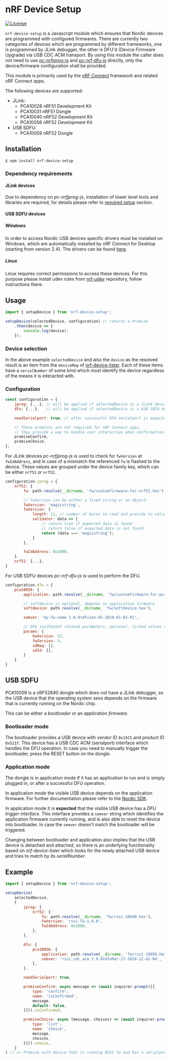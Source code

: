 # nRF Device Setup
[![License](https://img.shields.io/badge/license-Modified%20BSD%20License-blue.svg)](LICENSE)

`nrf-device-setup` is a Javascript module which ensures that Nordic devices are
programmed with configured firmwares. There are currently two categories of devices
which are programmed by different frameworks, one is programmed by JLink debugger,
the other is DFU'd (Device Firmware Upgrade) via USB CDC ACM transport.
By using this module the caller does _not_ need to use [pc-nrfjprog-js](https://github.com/NordicSemiconductor/pc-nrfjprog-js) and [pc-nrf-dfu-js](https://github.com/NordicSemiconductor/pc-nrf-dfu-js) directly,
only the device/firmware configuration shall be provided.

This module is primarily used by the [nRF Connect](https://github.com/NordicSemiconductor/pc-nrfconnect-core) framework and related nRF Connect apps.

The following devices are supported:

* JLink:
    * PCA10028 nRF51 Development Kit
    * PCA10031 nRF51 Dongle
    * PCA10040 nRF52 Development Kit
    * PCA10056 nRF52 Development Kit
* USB SDFU:
    * PCA10059 nRF52 Dongle

## Installation

```
$ npm install nrf-device-setup
```

### Dependency requirements

#### JLink devices

Due to dependency on _pc-nrfjprog-js_, installation of lower level tools and libraries are required, for details please refer to [required setup](https://github.com/NordicSemiconductor/pc-nrfjprog-js#required-setup) section.

#### USB SDFU devices

##### Windows

In order to access Nordic USB devices specific drivers must be installed on Windows, which are automatically installed by nRF Connect for Desktop (starting from version 2.4). The drivers can be found [here](https://github.com/NordicSemiconductor/pc-nrfconnect-core/tree/master/build/drivers).

##### Linux
Linux requires correct permissions to access these devices. For this purpose please install udev rules from [nrf-udev](https://github.com/NordicSemiconductor/nrf-udev) repository, follow instructions there.

## Usage

```js
import { setupDevice } from 'nrf-device-setup';

setupDevice(selectedDevice, configuration) // returns a Promise
    .then(device => {
        console.log(device);
    });
```

### Device selection

In the above example `selectedDevice` and also the `device` as the resolved result is
an item from the `deviceMap` of [nrf-device-lister](https://github.com/NordicSemiconductor/nrf-device-lister-js).
Each of these items have a `serialNumber` of some kind which must identify the device regardless
of the means it is interacted with.

### Configuration

```js
const configuration = {
    jprog: {...}, // will be applied if selectedDevice is a JLink device
    dfu: {...},   // will be applied if selectedDevice is a USB SDFU device

    needSerialport: true, // after successful DFU serialport is expected

    // These promises are not required for nRF Connect apps,
    // they provide a way to handle user interaction when confirmation or choice is to be made
    promiseConfirm,
    promiseChoice,
};
```

For JLink devices _pc-nrfjprog-js_ is used to check for `fwVersion` at `fwIdAddress`, and
in case of a mismatch the referenced `fw` is flashed to the device. These values are grouped
under the device family key, which can be either `nrf51` or `nrf52`.
```js
configuration.jprog = {
    nrf52: {
        fw: path.resolve(__dirname, 'fw/customfirmware-for-nrf52.hex'),

        // fwVersion can be either a fixed string or an object:
        fwVersion: 'magicstring',
        fwVersion: {
            length: 11, // number of bytes to read and provide to validator callback
            validator: data => {
                // return true if expected data is found
                // return false if expected data is not found
                return (data === 'magicstring');
            }
        },

        fwIdAddress: 0x2000,
    },
    nrf51: {...},
}
```

For USB SDFU devices _pc-nrf-dfu-js_ is used to perform the DFU.
```js
configuration.dfu = {
    pca10056: {
        application: path.resolve(__dirname, 'fw/customfirmware-for-pca10056.hex'),

        // softdevice is optional, depends on application firmware
        softdevice: path.resolve(__dirname, 'fw/softdevice.hex'),

        semver: 'my-fw-name 1.0.0+dfuJan-01-2018-01-01-01',

        // DFU initPacket related parameters, optional, listed values are default:
        params: {
            hwVersion: 52,
            fwVersion: 4,
            sdReq: [],
            sdId: [],
        }
    }
}
```

## USB SDFU

PCA10059 is a nRF52840 dongle which does not have a JLink debugger, so the USB device
that the operating system _sees_ depends on the firmware that is currently running on the Nordic chip.

This can be either a _bootloader_ or an _application firmware_.

### Bootloader mode

The bootloader provides a USB device with vendor ID `0x1915` and product ID `0x521f`.
This device has a USB CDC ACM (serialport) interface which handles the DFU operation.
In case you need to manually trigger the bootloader, press the RESET button on the dongle.

### Application mode

The dongle is in application mode if it has an application to run and is simply plugged in,
or after a successful DFU operation.

In application mode the visible USB device depends on the application firmware.
For further documentation please refer to the [Nordic SDK]().

In application mode it is **expected** that the visible USB device has a _DFU trigger interface_.
This interface provides a `semver` string which identifies the application firmware currently running,
and is also able to reset the device into bootloader.
In case the `semver` doesn't match the bootloader will be triggered.

Changing between bootloader and application also implies that the USB device is detached and attached,
so there is an underlying functionality based on _nrf-device-lister_ which looks for the newly
attached USB device and tries to match by its _serialNumber_.

## Example

```js
import { setupDevice } from 'nrf-device-setup';

setupDevice(
    selectedDevice,
    {
        jprog: {
            nrf52: {
                fw: path.resolve(__dirname, 'fw/rssi-10040.hex'),
                fwVersion: 'rssi-fw-1.0.0',
                fwIdAddress: 0x2000,
            },
        },

        dfu: {
            pca10056: {
                application: path.resolve(__dirname, 'fw/rssi-10056.hex'),
                semver: 'rssi_cdc_acm 2.0.0+dfuMar-27-2018-12-41-04',
            },
        },

        needSerialport: true,

        promiseConfirm: async message => (await inquirer.prompt([{
            type: 'confirm',
            name: 'isConfirmed',
            message,
            default: false,
        }])).isConfirmed,

        promiseChoice: async (message, choices) => (await inquirer.prompt([{
            type: 'list',
            name: 'choice',
            message,
            choices,
        }])).choice,
    }
) // => Promise with device that is running RSSI fw and has a serialport ready to be opened.
```
